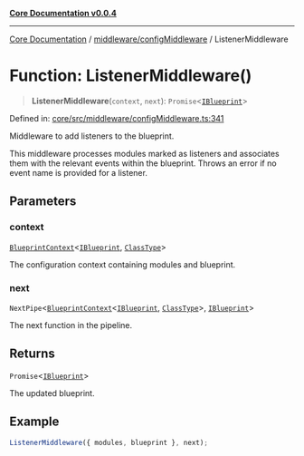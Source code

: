 [**Core Documentation v0.0.4**](../../../README.md)

***

[Core Documentation](../../../modules.md) / [middleware/configMiddleware](../README.md) / ListenerMiddleware

# Function: ListenerMiddleware()

> **ListenerMiddleware**(`context`, `next`): `Promise`\<[`IBlueprint`](../../../declarations/type-aliases/IBlueprint.md)\>

Defined in: [core/src/middleware/configMiddleware.ts:341](https://github.com/stonemjs/core/blob/4b1b931e44a5db2600109fa7ae2a8b532ed77730/src/middleware/configMiddleware.ts#L341)

Middleware to add listeners to the blueprint.

This middleware processes modules marked as listeners and associates them with the relevant
events within the blueprint. Throws an error if no event name is provided for a listener.

## Parameters

### context

[`BlueprintContext`](../../../declarations/interfaces/BlueprintContext.md)\<[`IBlueprint`](../../../declarations/type-aliases/IBlueprint.md), [`ClassType`](../../../declarations/type-aliases/ClassType.md)\>

The configuration context containing modules and blueprint.

### next

`NextPipe`\<[`BlueprintContext`](../../../declarations/interfaces/BlueprintContext.md)\<[`IBlueprint`](../../../declarations/type-aliases/IBlueprint.md), [`ClassType`](../../../declarations/type-aliases/ClassType.md)\>, [`IBlueprint`](../../../declarations/type-aliases/IBlueprint.md)\>

The next function in the pipeline.

## Returns

`Promise`\<[`IBlueprint`](../../../declarations/type-aliases/IBlueprint.md)\>

The updated blueprint.

## Example

```typescript
ListenerMiddleware({ modules, blueprint }, next);
```
